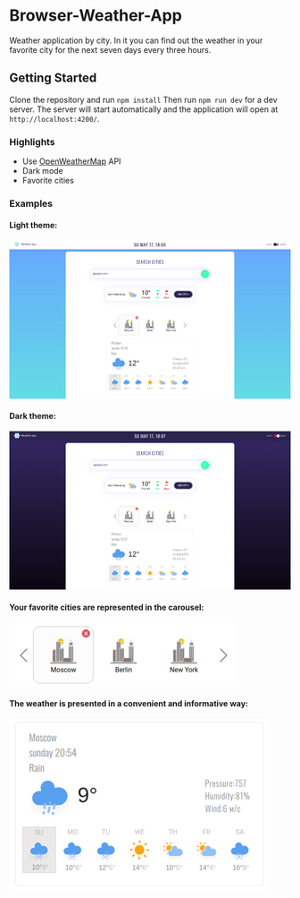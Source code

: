 # Browser-Weather-App
Weather application by city. In it you can find out the weather in your favorite city for the next seven days every three hours.

## Getting Started
Clone the repository and run `npm install`
Then run `npm run dev` for a dev server. 
The server will start automatically and the application will open at `http://localhost:4200/`.

### Highlights
* Use [OpenWeatherMap](https://openweathermap.org/) API
* Dark mode
* Favorite cities

### Examples

#### Light theme:
![Light theme](https://github.com/EgorGo23/frontend-project-weather-app/blob/master/screenshots/light.png)

#### Dark theme:
![Dark theme](https://github.com/EgorGo23/frontend-project-weather-app/blob/master/screenshots/dark.png)

#### Your favorite cities are represented in the carousel:
![fav-cities](https://github.com/EgorGo23/frontend-project-weather-app/blob/master/screenshots/carousel.png)

#### The weather is presented in a convenient and informative way:
![weather](https://github.com/EgorGo23/frontend-project-weather-app/blob/master/screenshots/weather.png)
